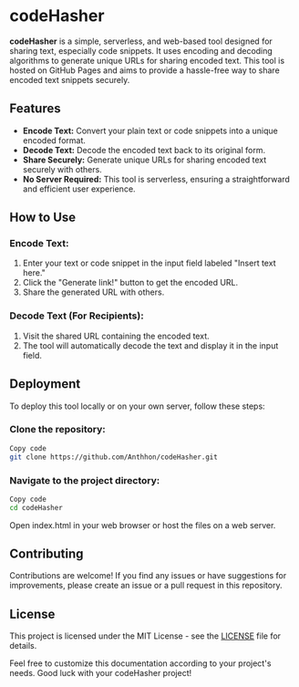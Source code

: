# codeHasher

**codeHasher** is a simple, serverless, and web-based tool designed for sharing text, especially code snippets. It uses encoding and decoding algorithms to generate unique URLs for sharing encoded text. This tool is hosted on GitHub Pages and aims to provide a hassle-free way to share encoded text snippets securely.

## Features

- **Encode Text:** Convert your plain text or code snippets into a unique encoded format.
- **Decode Text:** Decode the encoded text back to its original form.
- **Share Securely:** Generate unique URLs for sharing encoded text securely with others.
- **No Server Required:** This tool is serverless, ensuring a straightforward and efficient user experience.

## How to Use

### Encode Text:

1. Enter your text or code snippet in the input field labeled "Insert text here."
2. Click the "Generate link!" button to get the encoded URL.
3. Share the generated URL with others.

### Decode Text (For Recipients):

1. Visit the shared URL containing the encoded text.
2. The tool will automatically decode the text and display it in the input field.

## Deployment

To deploy this tool locally or on your own server, follow these steps:

### Clone the repository:

```bash
Copy code
git clone https://github.com/Anthhon/codeHasher.git
```

### Navigate to the project directory:

```bash
Copy code
cd codeHasher
```
Open index.html in your web browser or host the files on a web server.

## Contributing

Contributions are welcome! If you find any issues or have suggestions for improvements, please create an issue or a pull request in this repository.

## License
This project is licensed under the MIT License - see the [LICENSE](/LICENSE) file for details.

Feel free to customize this documentation according to your project's needs. Good luck with your codeHasher project!
